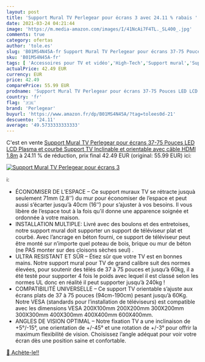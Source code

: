 ```yaml
---
layout: post
title: 'Support Mural TV Perlegear pour écrans 3 avec 24.11 % rabais '
date: 2021-03-24 04:21:44
image: 'https://m.media-amazon.com/images/I/41NcAi7F4TL._SL400_.jpg'
comments: true
category: ofertas
author: 'tole.es'
slug: 'B01MS4N45A-fr Support Mural TV Perlegear pour écrans 37-75 Pouces LED...'
sku: 'B01MS4N45A-fr'
tags: [ 'Accessoires pour TV et vidéo','High-Tech','Support mural','Supports et meubles TV','TV, vidéo et home cinéma','perlegear', ]
actualPrice: 42.49 EUR
currency: EUR
price: 42.49
comparePrice: 55.99 EUR
prodname: 'Support Mural TV Perlegear pour écrans 37-75 Pouces LED LCD Plasma et courbé Support TV Inclinable et orientable avec câble HDMI 1.8m'
country: 'fr'
flag: '🇫🇷'
brand: 'Perlegear'
buyurl: 'https://www.amazon.fr/dp/B01MS4N45A/?tag=tolees0d-21'
descuento: '24.11'
average: '49.5733333333333'
---
```


C'est en vente [Support Mural TV Perlegear pour écrans 37-75 Pouces LED LCD Plasma et courbé Support TV Inclinable et orientable avec câble HDMI 1.8m](https://www.amazon.fr/dp/B01MS4N45A/?tag=tolees0d-21)  à  24.11 % de réduction, prix final  42.49 EUR (original: 55.99 EUR) ici:

[![Support Mural TV Perlegear pour écrans 3](https://m.media-amazon.com/images/I/41NcAi7F4TL._SL400_.jpg)](https://www.amazon.fr/dp/B01MS4N45A/?tag=tolees0d-21)

ℹ️:

- ÉCONOMISER DE L’ESPACE – Ce support muraux TV se rétracte jusquà seulement 71mm (2.8’’) du mur pour économiser de l’espace et peut aussi s’écarter jusqu’à 40cm (16’’) pour s’ajuster à vos besoins. Il vous libère de l’espace tout à la fois qu’il donne une apparence soignée et ordonnée à votre maison.
- INSTALLATION MULTIPLE: Livré avec des boulons et des entretoises, notre support mural doit supporter un support de téléviseur plat et courbé. Avec l’ancrage en béton fourni, ce support de téléviseur peut être monté sur n’importe quel poteau de bois, brique ou mur de béton (ne PAS monter sur des cloisons sèches seul) .
- ULTRA RESISTANT ET SÛR – Étiez sûr que votre TV est en bonnes mains. Notre support mural pour TV de grand calibre suit des normes élevées, pour soutenir des télés de 37 à 75 pouces et jusqu’à 60kg, il a été testé pour supporter 4 fois le poids avec lequel il est classé selon les normes UL donc en réalité il peut supporter jusqu’à 240kg !
- COMPATIBILITÉ UNIVERSELLE – Ce support TV orientable s’ajuste aux écrans plats de 37 à 75 pouces (94cm-190cm) pesant jusqu’à 60Kg. Notre VESA (standards pour l’installation de téléviseurs) est compatible avec les dimensions VESA 200X100mm 200X200mm 300X200mm 300X300mm 400X300mm 400X400mm 600X400mm.
- ANGLES DE VISION OPTIMAL – Notre fixation TV a une inclinaison de +5°/-15°, une orientation de +/-45° et une rotation de +/-3° pour offrir la maximum flexibilité de vision. Choisissez l’angle adéquat pour voir votre écran dès une position saine et confortable.

[🛒 Achète-le!!](https://www.amazon.fr/dp/B01MS4N45A/?tag=tolees0d-21)
